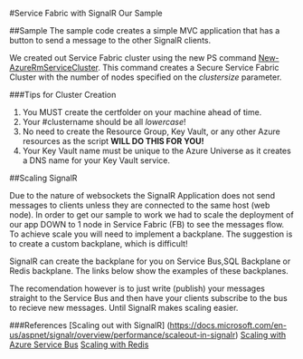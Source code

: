 #Service Fabric with SignalR
Our Sample

##Sample
The sample code creates a simple MVC application that has a button to send a message to the other SignalR clients.  

We created out Service Fabric cluster using the new PS command [New-AzureRmServiceCluster](https://docs.microsoft.com/en-us/azure/service-fabric/scripts/service-fabric-powershell-create-secure-cluster-cert).  This command creates a Secure Service Fabric Cluster with the number of nodes specified on the *clustersize* parameter. 

###Tips for Cluster Creation
1. You MUST create the certfolder on your machine ahead of time.  
2. Your #clustername should be all *lowercase*!
3. No need to create the Resource Group, Key Vault, or any other Azure resources as the script **WILL DO THIS FOR YOU!**
4. Your Key Vault name must be unique to the Azure Universe as it creates a DNS name for your Key Vault service.  

##Scaling SignalR

Due to the nature of websockets the SignalR Application does not send messages to clients unless they are connected to the same host (web node).  In order to get our sample to work we had to scale the deployment of our app DOWN to 1 node in Service Fabric (FB) to see the messages flow.  To achieve scale you will need to implement a backplane.  The suggestion is to create a custom backplane, which is difficult! 

SignalR can create the backplane for you on Service Bus,SQL Backplane or Redis backplane.  The links below show the examples of these backplanes.  

The recomendation however is to just write (publish) your messages straight to the Service Bus and then have your clients subscribe to the bus to recieve new messages.  Until SignalR makes scaling easier.  

###References
[Scaling out with SignalR] (https://docs.microsoft.com/en-us/aspnet/signalr/overview/performance/scaleout-in-signalr)
[Scaling with Azure Service Bus](https://docs.microsoft.com/en-us/aspnet/signalr/overview/performance/scaleout-with-windows-azure-service-bus)
[Scaling with Redis](https://docs.microsoft.com/en-us/aspnet/signalr/overview/performance/scaleout-with-redis)